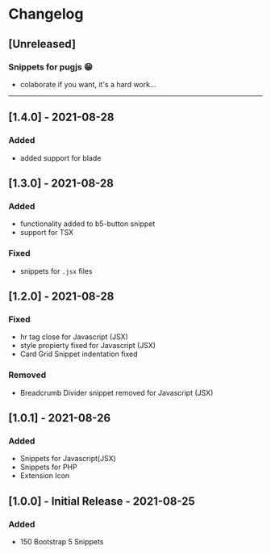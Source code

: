 # Changelog

## [Unreleased]

### Snippets for pugjs 😁
- colaborate if you want, it's a hard work...

---

## [1.4.0]  - 2021-08-28
### Added
- added support for blade

## [1.3.0]  - 2021-08-28
### Added
- functionality added to b5-button snippet
- support for TSX

### Fixed
- snippets for `.jsx` files
## [1.2.0]  - 2021-08-28
### Fixed
- hr tag close for Javascript (JSX)
- style propierty fixed for Javascript (JSX)
- Card Grid Snippet indentation fixed

### Removed
- Breadcrumb Divider snippet removed for Javascript (JSX)

## [1.0.1]  - 2021-08-26
### Added
- Snippets for Javascript(JSX)
- Snippets for PHP
- Extension Icon

## [1.0.0] - Initial Release - 2021-08-25
### Added
- 150 Bootstrap 5 Snippets